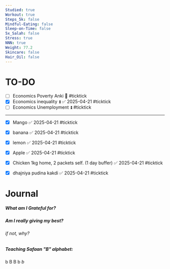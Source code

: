 ```yaml
---
Studied: true
Workout: true
Steps_5k: false
Mindful-Eating: false
Sleep-on-Time: false
5x_Salah: false
Stress: true
NNN: true
Weight: 77.2
Skincare: false
Hair_Oil: false
---
```

# TO-DO

- [ ] Economics Poverty Anki 🔼 #ticktick
- [x] Economics inequality ⏫ ✅ 2025-04-21 #ticktick 
- [ ] Economics Unemployment ⏫ #ticktick
---
- [x] Mango ✅ 2025-04-21 #ticktick 
- [x] banana ✅ 2025-04-21 #ticktick 
- [x] lemon ✅ 2025-04-21 #ticktick 
- [x] Apple ✅ 2025-04-21 #ticktick 
- [x] Chicken 1kg home, 2 packets self. (1 day buffer) ✅ 2025-04-21 #ticktick 
- [x] dhajniya pudina kakdi ✅ 2025-04-21 #ticktick 



# Journal
##### What am I Grateful for?
##### Am I really giving my best? 
###### if not, why?

##### Teaching Safaan "B" alphabet:
b B B b *b*